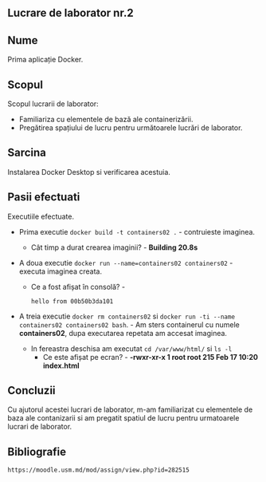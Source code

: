 ## Lucrare de laborator nr.2

## Nume
Prima aplicație Docker.

## Scopul
Scopul lucrarii de laborator:
+ Familiariza cu elementele de bază ale containerizării.
+ Pregătirea spațiului de lucru pentru următoarele lucrări de laborator.

## Sarcina
Instalarea Docker Desktop si verificarea acestuia.

## Pasii efectuati
Executiile efectuate.
- Prima executie `docker build -t containers02 .` - contruieste imaginea.
  - Cât timp a durat crearea imaginii? - **Building 20.8s**

- A doua executie `docker run --name=containers02 containers02` - executa imaginea creata.
  - Ce a fost afișat în consolă? -
    ```
    hello from 00b50b3da101
    ```

- A treia executie `docker rm containers02` si `docker run -ti --name containers02 containers02 bash`. - Am sters containerul cu numele **containers02**, dupa executarea repetata am accesat imaginea.
  - In fereastra deschisa am executat `cd /var/www/html/` si `ls -l`
    - Ce este afișat pe ecran? - **-rwxr-xr-x 1 root root 215 Feb 17 10:20 index.html**

## Concluzii
Cu ajutorul acestei lucrari de laborator, m-am familiarizat cu elementele de baza ale contanizarii si am pregatit spatiul de lucru pentru urmatoarele lucrari de laborator.

## Bibliografie
`https://moodle.usm.md/mod/assign/view.php?id=282515`

